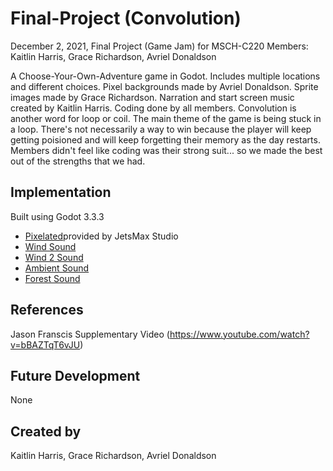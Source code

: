 # Final-Project (Convolution)
December 2, 2021, Final Project (Game Jam) for MSCH-C220
Members: Kaitlin Harris, Grace Richardson, Avriel Donaldson

A Choose-Your-Own-Adventure game in Godot. Includes multiple locations and different choices. Pixel backgrounds made by Avriel Donaldson. Sprite images made by Grace Richardson. Narration and start screen music created by Kaitlin Harris. Coding done by all members. Convolution is another word for loop or coil. The main theme of the game is being stuck in a loop. There's not necessarily a way to win because the player will keep getting poisioned and will keep forgetting their memory as the day restarts. Members didn't feel like coding was their strong suit... so we made the best out of the strengths that we had. 

## Implementation
Built using Godot 3.3.3
 * [Pixelated](https://fontesk.com/pixelated-display-font/)provided by JetsMax Studio
 * [Wind Sound](https://freesound.org/people/cusconauta/sounds/219148//)
 * [Wind 2 Sound](https://freesound.org/people/kangaroovindaloo/sounds/267891/)
 * [Ambient Sound](https://freesound.org/people/Stratocube/sounds/456289/)
 * [Forest Sound](https://freesound.org/people/wck1966/sounds/423282/)


## References
Jason Franscis Supplementary Video (https://www.youtube.com/watch?v=bBAZTqT6vJU)

## Future Development
None 

## Created by
Kaitlin Harris, Grace Richardson, Avriel Donaldson
